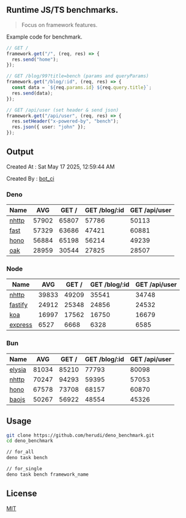 ## Runtime JS/TS benchmarks.

> Focus on framework features.

Example code for benchmark.
```ts
// GET /
framework.get("/", (req, res) => {
  res.send("home");
});

// GET /blog/99?title=bench (params and queryParams)
framework.get("/blog/:id", (req, res) => {
  const data = `${req.params.id} ${req.query.title}`;
  res.send(data);
});

// GET /api/user (set header & send json)
framework.get("/api/user", (req, res) => {
  res.setHeader("x-powered-by", "bench");
  res.json({ user: "john" });
});
```

## Output
Created At : Sat May 17 2025, 12:59:44 AM

Created By : [bot_ci](https://github.com/herudi/deno_benchmarks/commits?author=github-actions%5Bbot%5D)


### Deno
|Name|AVG|GET /|GET /blog/:id|GET /api/user|
|----|----|----|----|----|
|[nhttp](https://github.com/nhttp/nhttp)|57902|65807|57786|50113|
|[fast](https://github.com/danteissaias/fast)|57329|63686|47421|60881|
|[hono](https://github.com/honojs/hono)|56884|65198|56214|49239|
|[oak](https://github.com/oakserver/oak)|28959|30544|27825|28507|
  


### Node
|Name|AVG|GET /|GET /blog/:id|GET /api/user|
|----|----|----|----|----|
|[nhttp](https://github.com/nhttp/nhttp)|39833|49209|35541|34748|
|[fastify](https://github.com/fastify/fastify)|24912|25348|24856|24532|
|[koa](https://github.com/koajs/koa)|16997|17562|16750|16679|
|[express](https://github.com/expressjs/express)|6527|6668|6328|6585|
  


### Bun
|Name|AVG|GET /|GET /blog/:id|GET /api/user|
|----|----|----|----|----|
|[elysia](https://github.com/elysiajs/elysia)|81034|85210|77793|80098|
|[nhttp](https://github.com/nhttp/nhttp)|70247|94293|59395|57053|
|[hono](https://github.com/honojs/hono)|67578|73708|68157|60870|
|[baojs](https://github.com/mattreid1/baojs)|50267|56922|48554|45326|
  



## Usage

```bash
git clone https://github.com/herudi/deno_benchmark.git
cd deno_benchmark

// for_all
deno task bench

// for_single
deno task bench framework_name
```

## License

[MIT](LICENSE)

